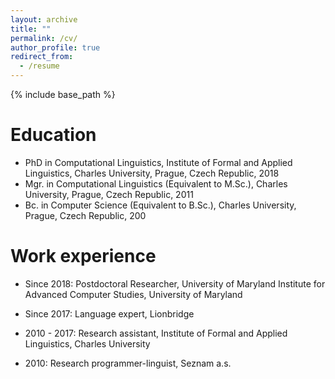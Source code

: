 ```yaml
---
layout: archive
title: ""
permalink: /cv/
author_profile: true
redirect_from:
  - /resume
---
```


{% include base_path %}

Education
======
* PhD in Computational Linguistics, Institute of Formal and Applied Linguistics, Charles University, Prague, Czech Republic, 2018
* Mgr. in Computational Linguistics (Equivalent to M.Sc.), Charles University, Prague, Czech Republic, 2011
* Bc. in Computer Science (Equivalent to B.Sc.), Charles University, Prague, Czech Republic, 200

Work experience
======
* Since 2018: Postdoctoral Researcher, University of Maryland Institute for Advanced Computer Studies, University of Maryland

* Since 2017: Language expert, Lionbridge

* 2010 - 2017: Research assistant, Institute of Formal and Applied Linguistics, Charles University

* 2010: Research programmer-linguist, Seznam a.s.
